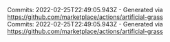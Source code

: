 Commits: 2022-02-25T22:49:05.943Z - Generated via https://github.com/marketplace/actions/artificial-grass
<br>
Commits: 2022-02-25T22:49:05.943Z - Generated via https://github.com/marketplace/actions/artificial-grass
<br>
